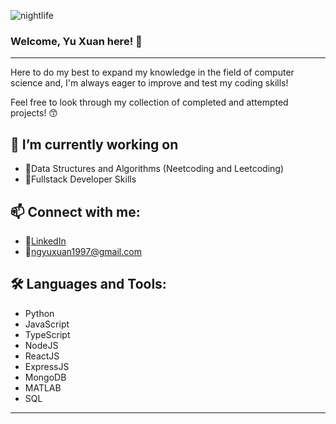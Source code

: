 ![nightlife](https://github.com/PeanutNJam/PeanutNJam/assets/106653269/e9e473ba-32c5-4702-982e-39eaff1d3d77)
### Welcome, Yu Xuan here! 👋

---
Here to do my best to expand my knowledge in the field of computer science and, I'm always eager to improve and test
my coding skills!

Feel free to look through my collection of completed and attempted projects! 😙

🔭 I’m currently working on
---
* 🌱Data Structures and Algorithms (Neetcoding and Leetcoding)
* 🥞Fullstack Developer Skills 

📫 Connect with me:
---
* 🤝[LinkedIn](https://www.linkedin.com/in/ng-yu-xuan/)
* 📧ngyuxuan1997@gmail.com

🛠️ Languages and Tools:
---
* Python
* JavaScript
* TypeScript
* NodeJS
* ReactJS
* ExpressJS
* MongoDB
* MATLAB
* SQL
---
<!--
**PeanutNJam/PeanutNJam** is a ✨ _special_ ✨ repository because its `README.md` (this file) appears on your GitHub profile.

Here are some ideas to get you started:

- 🔭 I’m currently working on ...
- 🌱 I’m currently learning ...
- 👯 I’m looking to collaborate on ...
- 🤔 I’m looking for help with ...
- 💬 Ask me about ...
- 📫 How to reach me: ...
- 😄 Pronouns: ...
- ⚡ Fun fact: ...
-->
